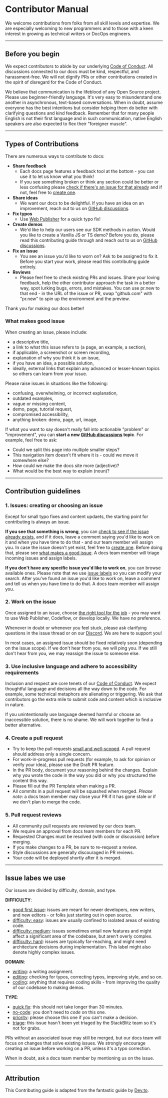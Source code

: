 
# Contributor Manual

We welcome contributions from folks from all skill levels and expertise. We are especially welcoming to new programmers and to those with a keen interest in growing as technical writers or DocOps engineers.

---

## Before you begin

We expect contributors to abide by our underlying [Code of Conduct](CODE_OF_CONDUCT.md). All discussions connected to our docs must be kind, respectful, and harassment-free. We will not dignify PRs or other contributions created in the spirit of disregard for the Code of Conduct.

We believe that communication is the lifeblood of any Open Source project. Please use beginner-friendly language. It's very easy to misunderstand one another in asynchronous, text-based conversations. When in doubt, assume everyone has the best intentions but consider helping them do better with clarifying questions and kind feedback. Remember that for many people English is not their first language and in such communication, native English speakers are also expected to flex their "foreigner muscle".

---

## Types of Contributions

There are numerous ways to contribute to docs:
- **Share feedback**
  - Each docs page features a feedback tool at the bottom - you can use it to let us know what you think!
  - If you see something broken or think any section could be better or less confusing please [check if there's an issue for that already](https://github.com/stackblitz/docs/issues) and if not, feel free to [create one](https://github.com/stackblitz/docs/issues/new).
- **Share ideas**
  - We want our docs to be delightful. If you have an idea on an improvement, reach out to us on [GitHub discussions](https://github.com/stackblitz/docs/discussions).
- **Fix typos**
  - Use [Web Publisher](#content-updates-with-web-publisher) for a quick typo fix!
- **Create demos**
  - We'd like to help our users see our SDK methods in action. Would you like to create a Vanilla JS or TS demo? Before you do, please read this contributing guide through and reach out to us on [GitHub discussions](https://github.com/stackblitz/docs/discussions).
- **Fix an issue**
  - You see an issue you'd like to worn on? Ask to be assigned to fix it. Before you start your work, please read this contributing guide entirely.
- **Reviews**
  - Please feel free to check existing PRs and issues. Share your loving feedback, help the other contributor approach the task in a better way, spot lurking bugs, errors, and mistakes. You can use pr.new to that end - in the URL of the issue or PR, swap "github.com" with "pr.new" to spin up the environment and the preview.

Thank you for making our docs better!

### What makes good issue

When creating an issue, please include:
- a descriptive title,
- a link to what this issue refers to (a page, an example, a section),
- if applicable, a screenshot or screen recording,
- explanation of why you think it is an issue,
- if you have an idea, a possible solution,
- ideally, external links that explain any advanced or lesser-known topics so others can learn from your issue.

Please raise issues in situations like the following:
- confusing, overwhelming, or incorrect explanation,
- outdated examples,
- vague or missing content,
- demo, page, tutorial request,
- compromised accessibility,
- anything broken: demo, page, url, image,

If what you want to say doesn't really fall into actionable "problem" or "improvement", you can **start a new [GitHub discussions](https://github.com/stackblitz/docs/discussions) topic**. For example, feel free to ask:
- Could we split this page into multiple smaller steps?
- This navigation item doesn't fit where it is - could we move it somewhere else?
- How could we make the docs site more (adjective)?
- What would be the best way to explain (noun)?

---

## Contribution guidelines

### 1. **Issues: creating or choosing an issue**

Except for small typo fixes and content updaets, the starting point for contributing is always an issue. 

**If you see that something is wrong**, you can [check to see if the issue already exists](https://github.com/stackblitz/docs/issues), and if it does, leave a comment saying you'd like to work on it and when you have time to do that - and our team member will assign you. In case the issue doesn't yet exist, feel free to [create one](https://github.com/stackblitz/docs/issues/new). Before doing that, please see [what makes a good issue](#what-makes-a-good-issue). A docs team member will triage incoming issues and assign labels.

**If you don't have any specific issue you'd like to work on**, you can browse available ones. Please note that we use [issue labels](#issue-labels-we-use) so you can modify your search. After you've found an issue you'd like to work on, leave a comment and tell us when you have time to do that. A docs team member will assign you.

### 2. **Work on the issue**
Once assigned to an issue, choose [the right tool for the job](README.md#development) - you may want to use Web Publisher, Codeflow, or develop locally. We have no preference.

Whenever in doubt or whenever you feel stuck, please ask clarifying questions in the issue thread or on our [Discord](https://discord.gg/EQ7uJQxC). We are here to support you!

In most cases, an assigned issue should be fixed relatively soon (depending on the issue scope). If we don't hear from you, we will ping you. If we still don't hear from you, we may reassign the issue to someone else.

### 3. **Use inclusive language and adhere to accessibility requirements**
Inclusion and respect are core tenets of our [Code of Conduct](https://github.com/stackblitz/docs/CODE_OF_CONDUCT.md). We expect thoughtful language and decisions all the way down to the code. For example, some technical metaphors are alienating or triggering. We ask that contributors go the extra mile to submit code and content which is inclusive in nature.

If you unintentionally use language deemed harmful or choose an inaccessible solution, there is no shame. We will work together to find a better alternative.

### 4. **Create a pull request**
- Try to keep the pull requests [small and well-scoped](https://www.netlify.com/blog/2020/03/31/how-to-scope-down-prs/). A pull request should address only a single concern.
- For work-in-progress pull requests (for example, to ask for opinion or verify your idea), please use the Draft PR feature.
- In the PR body, document your reasoning behind the changes. Explain why you wrote the code in the way you did or why you structured the content this way.
- Please fill out the PR Template when making a PR.
- All commits in a pull request will be squashed when merged.
_Please note_: a docs team member may close your PR if it has gone stale or if we don't plan to merge the code.

### 5. **Pull request reviews**
- All community pull requests are reviewed by our docs team.
- We require an approval from docs team members for each PR.
- Requested Changes must be resolved (with code or discussion) before merging.
- If you make changes to a PR, be sure to re-request a review.
- Style discussions are generally discouraged in PR reviews.
- Your code will be deployed shortly after it is merged.

---

## Issue labes we use
Our issues are divided by difficulty, domain, and type. 

**DIFFICULTY**:
- [good first issue](https://github.com/stackblitz/docs/labels/good%20first%20issue): issues are meant for newer developers, new writers, and new editors - or folks just starting out in open source.
- [difficulty: easy](https://github.com/stackblitz/docs/labels/Difficulty%3A%20easy): issues are usually confined to isolated areas of existing code.
- [difficulty: medium](https://github.com/stackblitz/docs/labels/difficulty%3A%20medium): issues sometimes entail new features and might affect a significant area of the codebase, but aren't overly complex.
- [difficulty: hard](https://github.com/stackblitz/docs/labels/difficulty%3A%20hard): issues are typically far-reaching, and might need architecture decisions during implementation. This label might also denote highly complex issues.

**DOMAIN**:
- [writing](https://github.com/stackblitz/docs/labels/writing): a writing assignment.
- [editing](https://github.com/stackblitz/docs/labels/editing): checking for typos, correcting typos, improving style, and so on.
- [coding](https://github.com/stackblitz/docs/labels/coding): anything that requires coding skills - from improving the quality of our codebase to making demos.

**TYPE**:
- [quick fix](https://github.com/stackblitz/docs/labels/quick-fix): this should not take longer than 30 minutes.
- [no-code](https://github.com/stackblitz/docs/labels/no-code): you don't need to *code* on this one.
- [priority](https://github.com/stackblitz/docs/labels/priority): please choose this one if you can't make a decision.
- [triage](https://github.com/stackblitz/docs/labels/triage): this issue hasn't been yet triaged by the StackBlitz team so it's not for grabs.

PRs without an associated issue may still be merged, but our docs team will focus on changes that solve existing issues. We strongly encourage creating an issue before working on a PR, unless it's a typo correction.

When in doubt, ask a docs team member by mentioning us on the issue.

---
## Attribution
This Contributing guide is adapted from the fantastic guide by [Dev.to](https://docs.forem.com/contributing/forem/).